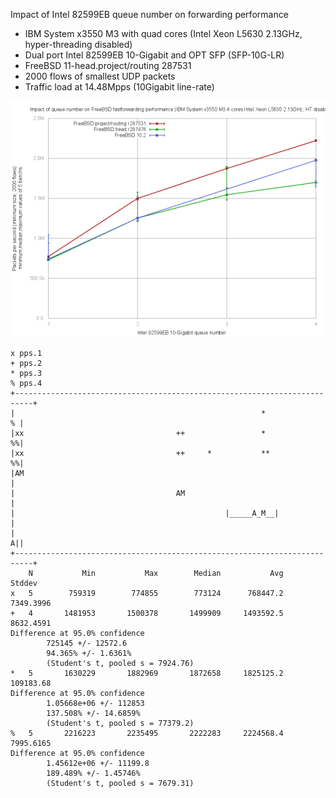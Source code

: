 Impact of Intel 82599EB queue number on forwarding performance
  - IBM System x3550 M3 with quad cores (Intel Xeon L5630 2.13GHz, hyper-threading disabled)
  - Dual port Intel 82599EB 10-Gigabit and OPT SFP (SFP-10G-LR)
  - FreeBSD 11-head.project/routing 287531
  - 2000 flows of smallest UDP packets
  - Traffic load at 14.48Mpps (10Gigabit line-rate)

![Impact of Intel 82599EB queue number on forwarding performance on FreeBSD 11-routing.r287478](graph.png)


```
x pps.1
+ pps.2
* pps.3
% pps.4
+--------------------------------------------------------------------------+
|                                                       *                % |
|xx                                  ++                 *                %%|
|xx                                  ++     *           **               %%|
|AM                                                                        |
|                                    AM                                    |
|                                               |_____A_M__|               |
|                                                                        A||
+--------------------------------------------------------------------------+
    N           Min           Max        Median           Avg        Stddev
x   5        759319        774855        773124      768447.2     7349.3996
+   4       1481953       1500378       1499909     1493592.5     8632.4591
Difference at 95.0% confidence
        725145 +/- 12572.6
        94.365% +/- 1.6361%
        (Student's t, pooled s = 7924.76)
*   5       1630229       1882969       1872658     1825125.2     109183.68
Difference at 95.0% confidence
        1.05668e+06 +/- 112853
        137.508% +/- 14.6859%
        (Student's t, pooled s = 77379.2)
%   5       2216223       2235495       2222283     2224568.4     7995.6165
Difference at 95.0% confidence
        1.45612e+06 +/- 11199.8
        189.489% +/- 1.45746%
        (Student's t, pooled s = 7679.31)

```
